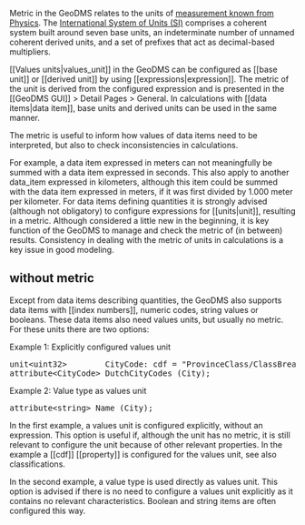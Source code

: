 Metric in the GeoDMS relates to the units of [measurement known from Physics](https://en.wikipedia.org/wiki/Unit_of_measurement). The
[International System of Units (SI)](https://en.wikipedia.org/wiki/International_System_of_Units) comprises a coherent system built around seven base units, an indeterminate number of unnamed coherent derived units, and a set of prefixes that act as decimal-based multipliers.

[[Values units|values_unit]] in the GeoDMS can be configured as [[base unit]] or [[derived unit]] by using [[expressions|expression]]. The metric of the unit is derived from the configured expression and is presented in the [[GeoDMS GUI]] > Detail Pages > General. In calculations with [[data items|data item]], base units and derived units can be used in the same manner.

The metric is useful to inform how values of data items need to be interpreted, but also to check inconsistencies in calculations.

For example, a data item expressed in meters can not meaningfully be summed with a data item expressed in seconds. This also apply to another data_item  expressed in kilometers, although this item could be summed with the data item expressed in meters, if it was first divided by 1.000 meter per kilometer. For data items defining quantities it is strongly advised (although not obligatory) to configure expressions for [[units|unit]], resulting in a metric. Although considered a little new in the beginning, it is key function of the GeoDMS to manage and check the metric of (in between) results. Consistency in dealing with the metric of units in calculations is a key issue in good modeling.

## without metric

Except from data items describing quantities, the GeoDMS also supports data items with [[index numbers]], numeric codes, string values or booleans. These 
 data items also need values units, but usually no metric. For these units there are two options:

Example 1: Explicitly configured values unit

<pre>
unit&lt;uint32&gt;        CityCode: cdf = "ProvinceClass/ClassBreaks";
attribute&lt;CityCode&gt; DutchCityCodes (City);
</pre>

Example 2: Value type as values unit

<pre>
attribute&lt;string&gt; Name (City);
</pre>

In the first example, a values unit is configured explicitly, without an expression. This option is useful if, although the unit has no metric, it is still relevant to configure the unit because of other relevant properties. In the example a [[cdf]] [[property]] is configured for the values unit, see also classifications.

In the second example, a value type is used directly as values unit. This option is advised if there is no need to configure a values unit explicitly as it contains no relevant characteristics. Boolean and string items are often configured this way.
